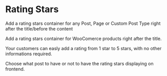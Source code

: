 <h1>Rating Stars</h1>
<p>Add a rating stars container for any Post, Page or Custom Post Type right after the title/before the content</p>
<p>Add a rating stars container for WooComerce products right after the title.</p>
<p>Your customers can easly add a rating from 1 star to 5 stars, with no other informations required.</p>
<p>Choose what post to have or not to have the rating stars displaying on frontend.</p>